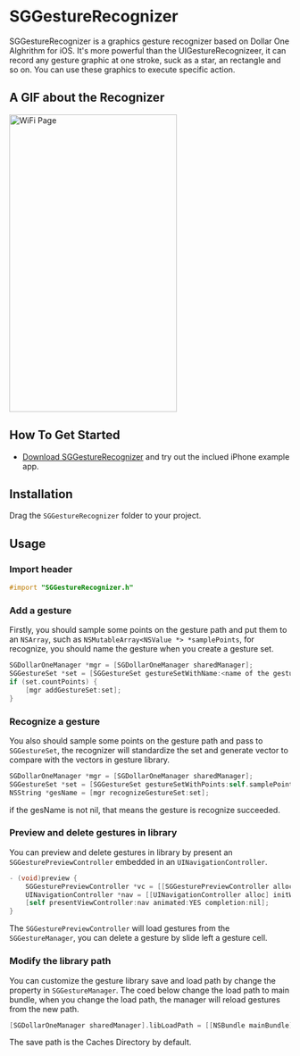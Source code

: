 # SGGestureRecognizer

SGGestureRecognizer is a graphics gesture recognizer based on Dollar One Alghrithm for iOS. It's more powerful than the UIGestureRecognizeer, it can record any gesture graphic at one stroke, suck as a star, an rectangle and so on. You can use these graphics to execute specific action.

## A GIF about the Recognizer
<p>
<img src="https://raw.githubusercontent.com/Soulghost/SGGestureRecognizer/master/images/recognize.gif" width = "300" height = "533" alt="WiFi Page" align=center />
</p>

## How To Get Started
- [Download SGGestureRecognizer](https://github.com/Soulghost/SGGestureRecognizer/archive/master.zip) and try out the inclued iPhone example app.

## Installation
Drag the `SGGestureRecognizer` folder to your project.

## Usage
### Import header
```objective-c
#import "SGGestureRecognizer.h"
```

### Add a gesture
Firstly, you should sample some points on the gesture path and put them to an `NSArray`, such as `NSMutableArray<NSValue *> *samplePoints`, for recognize, you should name the gesture when you create a gesture set.
```objective-c
SGDollarOneManager *mgr = [SGDollarOneManager sharedManager];
SGGestureSet *set = [SGGestureSet gestureSetWithName:<name of the gesture> points:self.samplePoints];
if (set.countPoints) {
    [mgr addGestureSet:set];
}
```

### Recognize a gesture
You also should sample some points on the gesture path and pass to `SGGestureSet`, the recognizer will standardize the set and generate vector to compare with the vectors in gesture library.
```objective-c
SGDollarOneManager *mgr = [SGDollarOneManager sharedManager];
SGGestureSet *set = [SGGestureSet gestureSetWithPoints:self.samplePoints];
NSString *gesName = [mgr recognizeGestureSet:set];
```
if the gesName is not nil, that means the gesture is recognize succeeded.

### Preview and delete gestures in library
You can preview and delete gestures in library by present an `SGGesturePreviewController` embedded in an `UINavigationController`.
```objective-c
- (void)preview {
    SGGesturePreviewController *vc = [[SGGesturePreviewController alloc] init];
    UINavigationController *nav = [[UINavigationController alloc] initWithRootViewController:vc];
    [self presentViewController:nav animated:YES completion:nil];
}
```
The `SGGesturePreviewController` will load gestures from the `SGGestureManager`, you can delete a gesture by slide left a gesture cell.

### Modify the library path
You can customize the gesture library save and load path by change the property in `SGGestureManager`.
The coed below change the load path to main bundle, when you change the load path, the manager will reload gestures from the new path.
```objective-c
[SGDollarOneManager sharedManager].libLoadPath = [[NSBundle mainBundle] pathForResource:@"gestureLib.gs" ofType:nil];
```
The save path is the Caches Directory by default.
